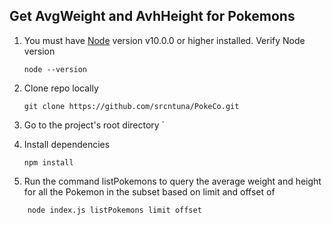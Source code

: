 ## Get AvgWeight and AvhHeight for Pokemons

1. You must have [Node](https://nodejs.org/) version v10.0.0 or higher installed.
   Verify Node version
   ```
   node --version
   ```
2. Clone repo locally
   ```
   git clone https://github.com/srcntuna/PokeCo.git
   ```
3. Go to the project's root directory
   `
4. Install dependencies

   ```
   npm install
   ```

5. Run the command listPokemons to query the average weight and height for all the Pokemon in the subset based on limit and offset of

```
    node index.js listPokemons limit offset


```
